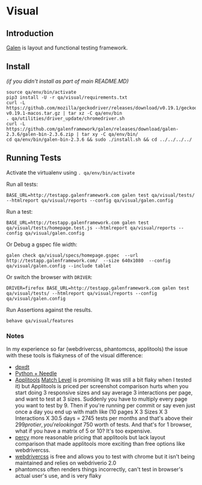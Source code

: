 # Visual

## Introduction
[Galen](http://galenframework.com/) is layout and functional testing framework.

## Install
*(if you didn't install as part of main README.MD)*
```
source qa/env/bin/activate
pip3 install -U -r qa/visual/requirements.txt
curl -L https://github.com/mozilla/geckodriver/releases/download/v0.19.1/geckodriver-v0.19.1-macos.tar.gz | tar xz -C qa/env/bin
. qa/utilities/driver_update/chromedriver.sh
curl -L https://github.com/galenframework/galen/releases/download/galen-2.3.6/galen-bin-2.3.6.zip | tar xy -C qa/env/bin/
cd qa/env/bin/galen-bin-2.3.6 && sudo ./install.sh && cd ../../../../
```

## Running Tests
Activate the virtualenv using ```. qa/env/bin/activate```

Run all tests:
```
BASE_URL=http://testapp.galenframework.com galen test qa/visual/tests/ --htmlreport qa/visual/reports --config qa/visual/galen.config
```

Run a test:
```
BASE_URL=http://testapp.galenframework.com galen test qa/visual/tests/homepage.test.js --htmlreport qa/visual/reports --config qa/visual/galen.config
```

Or Debug a gspec file width:
```
galen check qa/visual/specs/homepage.gspec  --url http://testapp.galenframework.com/  --size 640x1080  --config qa/visual/galen.config --include tablet
```

Or switch the browser with `DRIVER`:
```
DRIVER=firefox BASE_URL=http://testapp.galenframework.com galen test qa/visual/tests/ --htmlreport qa/visual/reports --config qa/visual/galen.config
```

Run Assertions against the results.
```
behave qa/visual/features
```


### Notes
In my experience so far (webdrivercss, phantomcss, applitools) the issue with these tools is flakyness of of the visual difference:
  * [dpxdt](https://github.com/bslatkin/dpxdt)
  * [Python + Needle](http://the-creative-tester.github.io/Python-Visual-Regression-Testing/)
  * [Applitools](https://applitools.com/) [Match Level](https://applitools.atlassian.net/wiki/spaces/Java/pages/1540306/Selenium+-+Python#Selenium-Python-N) is promising (It was still a bit flaky when I tested it) but Applitools is priced per screenshot comparison hurts when you start doing 3 responsive sizes and say average 3 interactions per page, and want to test at 3 sizes. Suddenly you have to multiply every page you want to test by 9. Then if you're running per commit or say even just once a day you end up with math like (10 pages X 3 Sizes X 3 Interactions X 30.5 days = 2745 tests per months and that's above their $299 pro tier, you're looking at ~$750 worth of tests. And that's for 1 browser, what if you have a matrix of 5 or 10? It's too expensive.
  * [percy](https://percy.io) more reasonable pricing that applitools but lack layout comparison that made applitools more exciting than free options like webdrivercss.
  * [webdrivercss](https://github.com/webdriverio/webdrivercss) is free and allows you to test with chrome but it isn't being maintained and relies on webdriverio 2.0
  * phantomcss often renders things incorrectly, can't test in browser's actual user's use, and is very flaky
